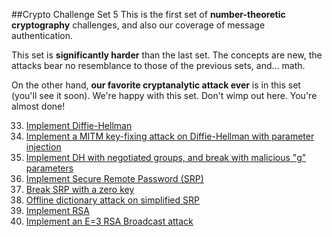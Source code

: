 ##Crypto Challenge Set 5
This is the first set of __number-theoretic cryptography__ challenges, and also our coverage of message authentication.

This set is __significantly harder__ than the last set. The concepts are new, the attacks bear no resemblance to those of the previous sets, and... math.

On the other hand, __our favorite cryptanalytic attack ever__ is in this set (you'll see it soon). We're happy with this set. Don't wimp out here. You're almost done!

33. [Implement Diffie-Hellman](http://www.cryptopals.com/sets/5/challenges/33)
34. [Implement a MITM key-fixing attack on Diffie-Hellman with parameter injection](http://www.cryptopals.com/sets/5/challenges/34)
35. [Implement DH with negotiated groups, and break with malicious "g" parameters](http://www.cryptopals.com/sets/5/challenges/35)
36. [Implement Secure Remote Password (SRP)](http://www.cryptopals.com/sets/5/challenges/36)
37. [Break SRP with a zero key](http://www.cryptopals.com/sets/5/challenges/37)
38. [Offline dictionary attack on simplified SRP](http://www.cryptopals.com/sets/5/challenges/38)
39. [Implement RSA](http://www.cryptopals.com/sets/5/challenges/39)
40. [Implement an E=3 RSA Broadcast attack](http://www.cryptopals.com/sets/5/challenges/40)
